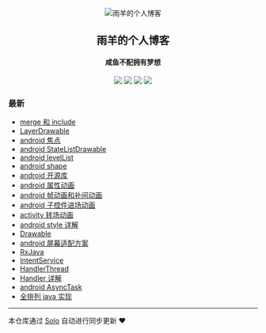 <p align="center"><img alt="雨羊的个人博客" src="https://b3logfile.com/file/2021/01/4087334-f4f28b3b.png"></p><h2 align="center">
雨羊的个人博客
</h2>

<h4 align="center">咸鱼不配拥有梦想</h4>
<p align="center"><a title="雨羊的个人博客" target="_blank" href="https://github.com/Rainsheep/solo-blog"><img src="https://img.shields.io/github/last-commit/Rainsheep/solo-blog.svg?style=flat-square&color=FF9900"></a>
<a title="GitHub repo size in bytes" target="_blank" href="https://github.com/Rainsheep/solo-blog"><img src="https://img.shields.io/github/repo-size/Rainsheep/solo-blog.svg?style=flat-square"></a>
<a title="Solo Version" target="_blank" href="https://github.com/88250/solo/releases"><img src="https://img.shields.io/badge/solo-4.3.1-f1e05a.svg?style=flat-square&color=blueviolet"></a>
<a title="Hits" target="_blank" href="https://github.com/88250/hits"><img src="https://hits.b3log.org/Rainsheep/solo-blog.svg"></a></p>

### 最新

* [merge 和 include](https://www.rainsheep.cn/articles/2021/06/26/1624714133592.html)
* [LayerDrawable](https://www.rainsheep.cn/articles/2021/06/26/1624684085900.html)
* [android 焦点](https://www.rainsheep.cn/articles/2021/06/26/1624683516526.html)
* [android StateListDrawable](https://www.rainsheep.cn/articles/2021/06/25/1624632290144.html)
* [android levelList](https://www.rainsheep.cn/articles/2021/06/25/1624629529215.html)
* [android shape](https://www.rainsheep.cn/articles/2021/06/25/1624628926726.html)
* [android 开源库](https://www.rainsheep.cn/articles/2021/06/25/1624621194815.html)
* [android 属性动画](https://www.rainsheep.cn/articles/2021/06/25/1624619772879.html)
* [android 帧动画和补间动画](https://www.rainsheep.cn/articles/2021/06/25/1624606678688.html)
* [android 子控件进场动画](https://www.rainsheep.cn/articles/2021/06/25/1624603433858.html)
* [activity 转场动画](https://www.rainsheep.cn/articles/2021/06/25/1624602649299.html)
* [android style 详解](https://www.rainsheep.cn/articles/2021/06/25/1624602093778.html)
* [Drawable](https://www.rainsheep.cn/articles/2021/06/25/1624593387622.html)
* [android 屏幕适配方案](https://www.rainsheep.cn/articles/2021/06/24/1624547896298.html)
* [RxJava](https://www.rainsheep.cn/articles/2021/06/22/1624351544028.html)
* [IntentService](https://www.rainsheep.cn/articles/2021/06/22/1624342963572.html)
* [HandlerThread](https://www.rainsheep.cn/articles/2021/06/22/1624341503268.html)
* [Handler 详解](https://www.rainsheep.cn/articles/2021/06/22/1624339748691.html)
* [android AsyncTask](https://www.rainsheep.cn/articles/2021/06/22/1624332078360.html)
* [全排列 java 实现](https://www.rainsheep.cn/articles/2021/06/22/1624331430103.html)



---

本仓库通过 [Solo](https://github.com/88250/solo) 自动进行同步更新 ❤️ 